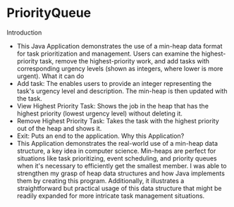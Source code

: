 # PriorityQueue
Introduction 
- This Java Application demonstrates the use of a min-heap  data format for task prioritization and management. Users can examine the highest-priority task, remove the highest-priority work, and add tasks with corresponding urgency levels (shown as integers, where lower is more urgent).
What it can do
- Add task: The enables users to provide an integer representing the task's urgency level and description. The min-heap is then updated with the task.
- View Highest Priority Task: Shows the job in the heap that has the highest priority (lowest urgency level) without deleting it.
- Remove Highest Priority Task: Takes the task with the highest priority out of the heap and shows it.
- Exit: Puts an end to the application.
Why this Application?
- This Application demonstrates the real-world use of a min-heap data structure, a key idea in computer science. Min-heaps are perfect for situations like task prioritizing, event scheduling, and priority queues when it's necessary to efficiently get the smallest member. I was able to strengthen my grasp of heap data structures and how Java implements them by creating this program. Additionally, it illustrates a straightforward but practical usage of this data structure that might be readily expanded for more intricate task management situations.
